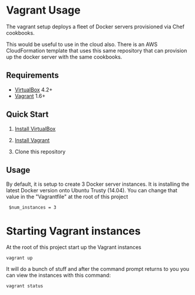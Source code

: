 Vagrant Usage
=========

The vagrant setup deploys a fleet of Docker servers provisioned via Chef cookbooks.

This would be useful to use in the cloud also.  There is an AWS CloudFormation template that uses this same
repository that can provision up the docker server with the same cookbooks.

## Requirements

* [VirtualBox](https://www.virtualbox.org/wiki/Downloads) 4.2+
* [Vagrant](https://www.vagrantup.com/downloads.html) 1.6+

## Quick Start

1. [Install VirtualBox](https://www.virtualbox.org/wiki/Downloads)

1. [Install Vagrant](http://www.vagrantup.com/downloads.html)

1. Clone this repository

Usage
---------

By default, it is setup to create 3 Docker server instances.  It is installing the latest Docker version onto Ubuntu Trusty (14.04).  You can change that value in the "Vagrantfile" at the root of this project

     $num_instances = 3

# Starting Vagrant instances

At the root of this project start up the Vagrant instances

    vagrant up

It will do a bunch of stuff and after the command prompt returns to you you can view the instances with this command:

    vagrant status

